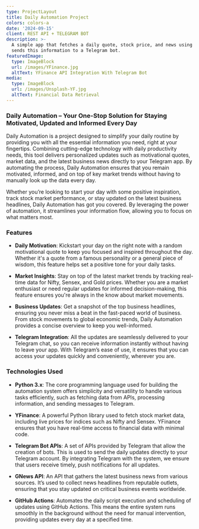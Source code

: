 ```yaml
---
type: ProjectLayout
title: Daily Automation Project
colors: colors-a
date: '2024-09-15'
client: REST API + TELEGRAM BOT
description: >-
  A simple app that fetches a daily quote, stock price, and news using APIs, and
  sends this information to a Telegram bot.
featuredImage:
  type: ImageBlock
  url: /images/YFinance.jpg
  altText: YFinance API Integration With Telegram Bot
media:
  type: ImageBlock
  url: /images/Unsplash-YF.jpg
  altText: Financial Data Retrieval
---
```

### **Daily Automation – Your One-Stop Solution for Staying Motivated, Updated and Informed Every Day**

Daily Automation is a project designed to simplify your daily routine by providing you with all the essential information you need, right at your fingertips. Combining cutting-edge technology with daily productivity needs, this tool delivers personalized updates such as motivational quotes, market data, and the latest business news directly to your Telegram app. By automating the process, Daily Automation ensures that you remain motivated, informed, and on top of key market trends without having to manually look up the data every day.

Whether you’re looking to start your day with some positive inspiration, track stock market performance, or stay updated on the latest business headlines, Daily Automation has got you covered. By leveraging the power of automation, it streamlines your information flow, allowing you to focus on what matters most.



### **Features**

*   **Daily Motivation**:
    Kickstart your day on the right note with a random motivational quote to keep you focused and inspired throughout the day. Whether it's a quote from a famous personality or a general piece of wisdom, this feature helps set a positive tone for your daily tasks.

*   **Market Insights**:
    Stay on top of the latest market trends by tracking real-time data for Nifty, Sensex, and Gold prices. Whether you are a market enthusiast or need regular updates for informed decision-making, this feature ensures you're always in the know about market movements.

*   **Business Updates**:
    Get a snapshot of the top business headlines, ensuring you never miss a beat in the fast-paced world of business. From stock movements to global economic trends, Daily Automation provides a concise overview to keep you well-informed.

*   **Telegram Integration**:
    All the updates are seamlessly delivered to your Telegram chat, so you can receive information instantly without having to leave your app. With Telegram’s ease of use, it ensures that you can access your updates quickly and conveniently, wherever you are.



### **Technologies Used**

*   **Python 3.x**:
    The core programming language used for building the automation system offers simplicity and versatility to handle various tasks efficiently, such as fetching data from APIs, processing information, and sending messages to Telegram.

*   **YFinance**:
    A powerful Python library used to fetch stock market data, including live prices for indices such as Nifty and Sensex. YFinance ensures that you have real-time access to financial data with minimal code.

*   **Telegram Bot APIs**:
    A set of APIs provided by Telegram that allow the creation of bots. This is used to send the daily updates directly to your Telegram account. By integrating Telegram with the system, we ensure that users receive timely, push notifications for all updates.

*   **GNews API**:
    An API that gathers the latest business news from various sources. It’s used to collect news headlines from reputable outlets, ensuring that you stay updated on critical business events worldwide.

*   **GitHub Actions**:
    Automates the daily script execution and scheduling of updates using GitHub Actions. This means the entire system runs smoothly in the background without the need for manual intervention, providing updates every day at a specified time.





